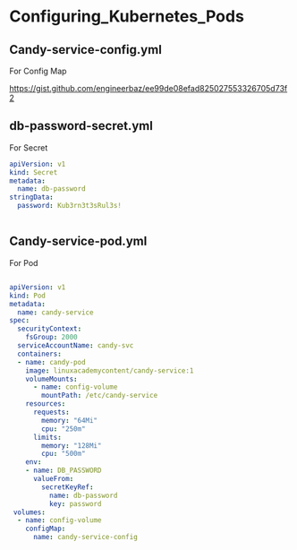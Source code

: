 # Configuring_Kubernetes_Pods

## Candy-service-config.yml
For Config Map

https://gist.github.com/engineerbaz/ee99de08efad825027553326705d73f2

<script src="https://gist.github.com/engineerbaz/ee99de08efad825027553326705d73f2.js"></script>

## db-password-secret.yml
For Secret

```yaml
apiVersion: v1
kind: Secret
metadata:
  name: db-password
stringData:
  password: Kub3rn3t3sRul3s!



```

## Candy-service-pod.yml
For Pod


```yaml

apiVersion: v1
kind: Pod
metadata:
  name: candy-service
spec:
  securityContext:
    fsGroup: 2000
  serviceAccountName: candy-svc
  containers:
  - name: candy-pod
    image: linuxacademycontent/candy-service:1
    volumeMounts:
      - name: config-volume
        mountPath: /etc/candy-service
    resources:
      requests:
        memory: "64Mi"
        cpu: "250m"
      limits:
        memory: "128Mi"
        cpu: "500m"
    env:
    - name: DB_PASSWORD
      valueFrom:
        secretKeyRef:
          name: db-password
          key: password
 volumes:
  - name: config-volume
    configMap:
      name: candy-service-config

```
